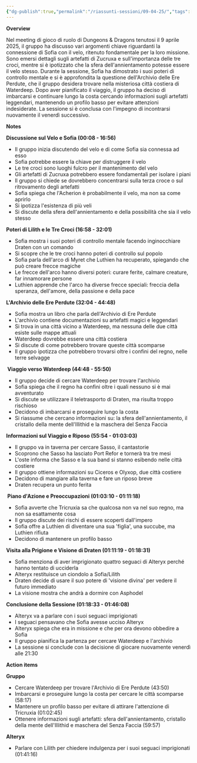 ```yaml
---
{"dg-publish":true,"permalink":"/riassunti-sessioni/09-04-25/","tags":["sofia","miret"],"noteIcon":""}
---
```


**Overview**

Nel meeting di gioco di ruolo di Dungeons & Dragons tenutosi il 9 aprile 2025, il gruppo ha discusso vari argomenti chiave riguardanti la connessione di Sofia con il velo, ritenuto fondamentale per la loro missione. Sono emersi dettagli sugli artefatti di Zucruxa e sull'importanza delle tre croci, mentre si è ipotizzato che la sfera dell'annientamento potesse essere il velo stesso. Durante la sessione, Sofia ha dimostrato i suoi poteri di controllo mentale e si è approfondita la questione dell'Archivio delle Ere Perdute, che il gruppo desidera trovare nella misteriosa città costiera di Waterdeep. Dopo aver pianificato il viaggio, il gruppo ha deciso di imbarcarsi e continuare lungo la costa cercando informazioni sugli artefatti leggendari, mantenendo un profilo basso per evitare attenzioni indesiderate. La sessione si è conclusa con l'impegno di incontrarsi nuovamente il venerdì successivo.

**Notes**

**Discussione sul Velo e Sofia (00:08 - 16:56)**

- Il gruppo inizia discutendo del velo e di come Sofia sia connessa ad esso
- Sofia potrebbe essere la chiave per distruggere il velo
- Le tre croci sono luoghi fulcro per il mantenimento del velo
- Gli artefatti di Zucruxa potrebbero essere fondamentali per isolare i piani
- Il gruppo si chiede se dovrebbero concentrarsi sulla terza croce o sul ritrovamento degli artefatti
- Sofia spiega che l'Acherion è probabilmente il velo, ma non sa come aprirlo
- Si ipotizza l'esistenza di più veli
- Si discute della sfera dell'annientamento e della possibilità che sia il velo stesso

**Poteri di Lilith e le Tre Croci (16:58 - 32:01)**

- Sofia mostra i suoi poteri di controllo mentale facendo inginocchiare Draten con un comando
- Si scopre che le tre croci hanno poteri di controllo sul popolo
- Sofia parla dell'arco di Myret che Luthien ha recuperato, spiegando che può creare frecce magiche
- Le frecce dell'arco hanno diversi poteri: curare ferite, calmare creature, far innamorare persone
- Luthien apprende che l'arco ha diverse frecce speciali: freccia della speranza, dell'amore, della passione e della pace

**L'Archivio delle Ere Perdute (32:04 - 44:48)**

- Sofia mostra un libro che parla dell'Archivio di Ere Perdute
- L'archivio contiene documentazioni su artefatti magici e leggendari
- Si trova in una città vicino a Waterdeep, ma nessuna delle due città esiste sulle mappe attuali
- Waterdeep dovrebbe essere una città costiera
- Si discute di come potrebbero trovare queste città scomparse
- Il gruppo ipotizza che potrebbero trovarsi oltre i confini del regno, nelle terre selvagge

**️ Viaggio verso Waterdeep (44:48 - 55:50)**

- Il gruppo decide di cercare Waterdeep per trovare l'archivio
- Sofia spiega che il regno ha confini oltre i quali nessuno si è mai avventurato
- Si discute se utilizzare il teletrasporto di Draten, ma risulta troppo rischioso
- Decidono di imbarcarsi e proseguire lungo la costa
- Si riassume che cercano informazioni su: la sfera dell'annientamento, il cristallo della mente dell'Illithid e la maschera del Senza Faccia

**Informazioni sul Viaggio e Riposo (55:54 - 01:03:03)**

- Il gruppo va in taverna per cercare Sasso, il cantastorie
- Scoprono che Sasso ha lasciato Port Refor e tornerà tra tre mesi
- L'oste informa che Sasso e la sua band si stanno esibendo nelle città costiere
- Il gruppo ottiene informazioni su Ciceros e Olyxop, due città costiere
- Decidono di mangiare alla taverna e fare un riposo breve
- Draten recupera un punto ferita

**️ Piano d'Azione e Preoccupazioni (01:03:10 - 01:11:18)**

- Sofia avverte che Tricruxia sa che qualcosa non va nel suo regno, ma non sa esattamente cosa
- Il gruppo discute dei rischi di essere scoperti dall'impero
- Sofia offre a Luthien di diventare una sua 'figlia', una succube, ma Luthien rifiuta
- Decidono di mantenere un profilo basso

**Visita alla Prigione e Visione di Draten (01:11:19 - 01:18:31)**

- Sofia menziona di aver imprigionato quattro seguaci di Alteryx perché hanno tentato di ucciderla
- Alteryx restituisce un ciondolo a Sofia/Lilith
- Draten decide di usare il suo potere di 'visione divina' per vedere il futuro immediato
- La visione mostra che andrà a dormire con Asphodel

**Conclusione della Sessione (01:18:33 - 01:46:08)**

- Alteryx va a parlare con i suoi seguaci imprigionati
- I seguaci pensavano che Sofia avesse ucciso Alteryx
- Alteryx spiega che era in missione e che per ora devono obbedire a Sofia
- Il gruppo pianifica la partenza per cercare Waterdeep e l'archivio
- La sessione si conclude con la decisione di giocare nuovamente venerdì alle 21:30

**Action items**

**Gruppo**

- Cercare Waterdeep per trovare l'Archivio di Ere Perdute (43:50)
- Imbarcarsi e proseguire lungo la costa per cercare le città scomparse (58:17)
- Mantenere un profilo basso per evitare di attirare l'attenzione di Tricruxia (01:02:45)
- Ottenere informazioni sugli artefatti: sfera dell'annientamento, cristallo della mente dell'Illithid e maschera del Senza Faccia (59:57)

**Alteryx**

- Parlare con Lilith per chiedere indulgenza per i suoi seguaci imprigionati (01:41:16)